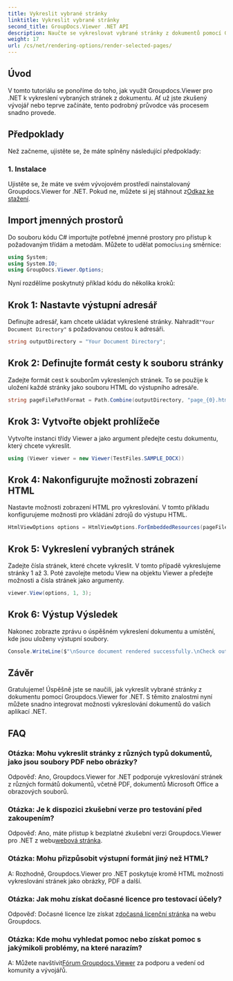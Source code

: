 ```yaml
---
title: Vykreslit vybrané stránky
linktitle: Vykreslit vybrané stránky
second_title: GroupDocs.Viewer .NET API
description: Naučte se vykreslovat vybrané stránky z dokumentů pomocí Groupdocs.Viewer pro .NET. Výukový program krok za krokem včetně příkladů kódu.
weight: 17
url: /cs/net/rendering-options/render-selected-pages/
---
```

## Úvod

V tomto tutoriálu se ponoříme do toho, jak využít Groupdocs.Viewer pro .NET k vykreslení vybraných stránek z dokumentu. Ať už jste zkušený vývojář nebo teprve začínáte, tento podrobný průvodce vás procesem snadno provede.

## Předpoklady

Než začneme, ujistěte se, že máte splněny následující předpoklady:

### 1. Instalace

 Ujistěte se, že máte ve svém vývojovém prostředí nainstalovaný Groupdocs.Viewer for .NET. Pokud ne, můžete si jej stáhnout z[Odkaz ke stažení](https://releases.groupdocs.com/viewer/net/).

## Import jmenných prostorů

Do souboru kódu C# importujte potřebné jmenné prostory pro přístup k požadovaným třídám a metodám. Můžete to udělat pomocí`using` směrnice:

```csharp
using System;
using System.IO;
using GroupDocs.Viewer.Options;
```

Nyní rozdělíme poskytnutý příklad kódu do několika kroků:

## Krok 1: Nastavte výstupní adresář

 Definujte adresář, kam chcete ukládat vykreslené stránky. Nahradit`"Your Document Directory"` s požadovanou cestou k adresáři.

```csharp
string outputDirectory = "Your Document Directory";
```

## Krok 2: Definujte formát cesty k souboru stránky

Zadejte formát cest k souborům vykreslených stránek. To se použije k uložení každé stránky jako souboru HTML do výstupního adresáře.

```csharp
string pageFilePathFormat = Path.Combine(outputDirectory, "page_{0}.html");
```

## Krok 3: Vytvořte objekt prohlížeče

Vytvořte instanci třídy Viewer a jako argument předejte cestu dokumentu, který chcete vykreslit.

```csharp
using (Viewer viewer = new Viewer(TestFiles.SAMPLE_DOCX))
```

## Krok 4: Nakonfigurujte možnosti zobrazení HTML

Nastavte možnosti zobrazení HTML pro vykreslování. V tomto příkladu konfigurujeme možnosti pro vkládání zdrojů do výstupu HTML.

```csharp
HtmlViewOptions options = HtmlViewOptions.ForEmbeddedResources(pageFilePathFormat);
```

## Krok 5: Vykreslení vybraných stránek

Zadejte čísla stránek, které chcete vykreslit. V tomto případě vykreslujeme stránky 1 až 3. Poté zavolejte metodu View na objektu Viewer a předejte možnosti a čísla stránek jako argumenty.

```csharp
viewer.View(options, 1, 3);
```

## Krok 6: Výstup Výsledek

Nakonec zobrazte zprávu o úspěšném vykreslení dokumentu a umístění, kde jsou uloženy výstupní soubory.

```csharp
Console.WriteLine($"\nSource document rendered successfully.\nCheck output in {outputDirectory}.");
```

## Závěr

Gratulujeme! Úspěšně jste se naučili, jak vykreslit vybrané stránky z dokumentu pomocí Groupdocs.Viewer for .NET. S těmito znalostmi nyní můžete snadno integrovat možnosti vykreslování dokumentů do vašich aplikací .NET.

## FAQ

### Otázka: Mohu vykreslit stránky z různých typů dokumentů, jako jsou soubory PDF nebo obrázky?

Odpověď: Ano, Groupdocs.Viewer for .NET podporuje vykreslování stránek z různých formátů dokumentů, včetně PDF, dokumentů Microsoft Office a obrazových souborů.

### Otázka: Je k dispozici zkušební verze pro testování před zakoupením?

 Odpověď: Ano, máte přístup k bezplatné zkušební verzi Groupdocs.Viewer pro .NET z webu[webová stránka](https://releases.groupdocs.com/).

### Otázka: Mohu přizpůsobit výstupní formát jiný než HTML?

A: Rozhodně, Groupdocs.Viewer pro .NET poskytuje kromě HTML možnosti vykreslování stránek jako obrázky, PDF a další.

### Otázka: Jak mohu získat dočasné licence pro testovací účely?

Odpověď: Dočasné licence lze získat z[dočasná licenční stránka](https://purchase.groupdocs.com/temporary-license/) na webu Groupdocs.

### Otázka: Kde mohu vyhledat pomoc nebo získat pomoc s jakýmikoli problémy, na které narazím?

 A: Můžete navštívit[Fórum Groupdocs.Viewer](https://forum.groupdocs.com/c/viewer/9) za podporu a vedení od komunity a vývojářů.